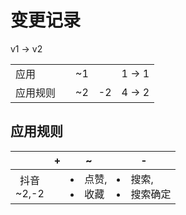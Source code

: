 # 变更记录

v1 -> v2

||||||
|-|:-:|:-:|:-:|:-:|
|应用||~1||1 -> 1|
|应用规则||~2|-2|4 -> 2|

## 应用规则

||+|~|-|
|:-:|-|-|-|
|抖音<br>~2,-2||<li>点赞,<li>收藏|<li>搜索,<li>搜索确定|
